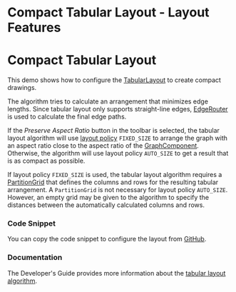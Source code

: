 <!--
 //////////////////////////////////////////////////////////////////////////////
 // @license
 // This file is part of yFiles for HTML 2.6.0.4.
 // Use is subject to license terms.
 //
 // Copyright (c) 2000-2024 by yWorks GmbH, Vor dem Kreuzberg 28,
 // 72070 Tuebingen, Germany. All rights reserved.
 //
 //////////////////////////////////////////////////////////////////////////////
-->
# Compact Tabular Layout - Layout Features

# Compact Tabular Layout

This demo shows how to configure the [TabularLayout](https://docs.yworks.com/yfileshtml/#/api/TabularLayout) to create compact drawings.

The algorithm tries to calculate an arrangement that minimizes edge lengths. Since tabular layout only supports straight-line edges, [EdgeRouter](https://docs.yworks.com/yfileshtml/#/api/EdgeRouter) is used to calculate the final edge paths.

If the _Preserve Aspect Ratio_ button in the toolbar is selected, the tabular layout algorithm will use [layout policy](https://docs.yworks.com/yfileshtml/#/api/TabularLayoutPolicy) `FIXED_SIZE` to arrange the graph with an aspect ratio close to the aspect ratio of the [GraphComponent](https://docs.yworks.com/yfileshtml/#/api/GraphComponent). Otherwise, the algorithm will use layout policy `AUTO_SIZE` to get a result that is as compact as possible.

If layout policy `FIXED_SIZE` is used, the tabular layout algorithm requires a [PartitionGrid](https://docs.yworks.com/yfileshtml/#/api/PartitionGrid) that defines the columns and rows for the resulting tabular arrangement. A `PartitionGrid` is not necessary for layout policy `AUTO_SIZE`. However, an empty grid may be given to the algorithm to specify the distances between the automatically calculated columns and rows.

### Code Snippet

You can copy the code snippet to configure the layout from [GitHub](https://github.com/yWorks/yfiles-for-html-demos/blob/master/demos/layout-features/compact-tabular-layout/CompactTabularLayout.ts).

### Documentation

The Developer's Guide provides more information about the [tabular layout algorithm](https://docs.yworks.com/yfileshtml/#/dguide/tabular_layout).
